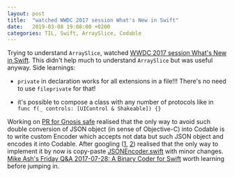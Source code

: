 ```yaml
---
layout: post
title:  "watched WWDC 2017 session What's New in Swift"
date:   2019-03-08 19:08:00 +0200
categories: TIL, Swift, ArraySlice, Codable
---
```

Trying to understand `ArraySlice`, watched [WWDC 2017 session What's New in Swift](https://developer.apple.com/videos/play/wwdc2017/402/). This didn't help much to understand `ArraySlice` but was useful anyway. Side learnings:

* `private` in declaration works for all extensions in a file!!! There's no need to use `fileprivate` for that!

* it's possible to compose a class with any number of protocols like in  `func f(_ controls: [UIControl & Shakeable]) {}` 

Working on [PR for Gnosis safe](https://github.com/gnosis/safe-ios/pull/610) realised that the only way to avoid such double conversion of JSON object (in sense of Objective-C) into Codable is to write custom Encoder which accepts not data but such JSON object and encodes it into Codable. After googling ([1](https://github.com/a2/MessagePack.swift/pull/61), [2](https://forums.swift.org/t/pitch-export-jsonencoder-jsondecoder/6945)) realised that the only way to implement it by now is copy-paste [JSONEncoder.swift](https://github.com/apple/swift/blob/master/stdlib/public/Darwin/Foundation/JSONEncoder.swift) with minor changes. [Mike Ash's Friday Q&A 2017-07-28: A Binary Coder for Swift](https://www.mikeash.com/pyblog/friday-qa-2017-07-28-a-binary-coder-for-swift.html) worth learning before jumping in.
